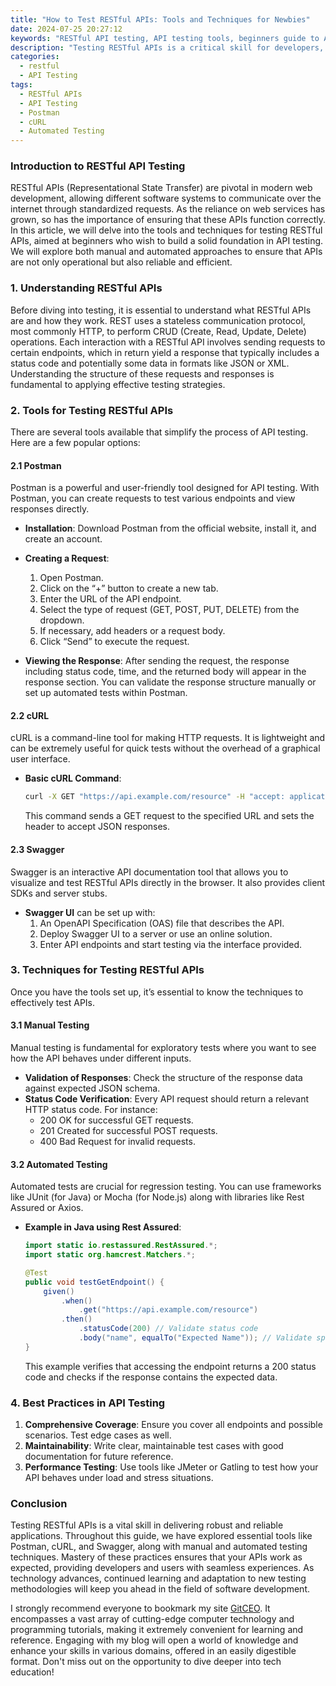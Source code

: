 ```yaml
---
title: "How to Test RESTful APIs: Tools and Techniques for Newbies"
date: 2024-07-25 20:27:12
keywords: "RESTful API testing, API testing tools, beginners guide to API testing, automated API testing, testing techniques for REST APIs"
description: "Testing RESTful APIs is a critical skill for developers, ensuring that services are reliable, functional, and performant. This article will guide beginners through various testing tools and techniques specifically designed for REST APIs. Explore the best practices for API testing, including manual and automated approaches, using tools like Postman and cURL. Learn about the importance of response validation, error handling, and testing performance under load. By following this comprehensive guide, you will be equipped with the knowledge necessary to effectively test RESTful APIs, ensuring that they meet all necessary requirements and function correctly in real-world scenarios."
categories:
  - restful
  - API Testing
tags:
  - RESTful APIs
  - API Testing
  - Postman
  - cURL
  - Automated Testing
---
```


### Introduction to RESTful API Testing

RESTful APIs (Representational State Transfer) are pivotal in modern web development, allowing different software systems to communicate over the internet through standardized requests. As the reliance on web services has grown, so has the importance of ensuring that these APIs function correctly. In this article, we will delve into the tools and techniques for testing RESTful APIs, aimed at beginners who wish to build a solid foundation in API testing. We will explore both manual and automated approaches to ensure that APIs are not only operational but also reliable and efficient.

<!-- more -->

### 1. Understanding RESTful APIs

Before diving into testing, it is essential to understand what RESTful APIs are and how they work. REST uses a stateless communication protocol, most commonly HTTP, to perform CRUD (Create, Read, Update, Delete) operations. Each interaction with a RESTful API involves sending requests to certain endpoints, which in return yield a response that typically includes a status code and potentially some data in formats like JSON or XML. Understanding the structure of these requests and responses is fundamental to applying effective testing strategies.

### 2. Tools for Testing RESTful APIs

There are several tools available that simplify the process of API testing. Here are a few popular options:

#### 2.1 Postman

Postman is a powerful and user-friendly tool designed for API testing. With Postman, you can create requests to test various endpoints and view responses directly. 

- **Installation**: Download Postman from the official website, install it, and create an account.
- **Creating a Request**:
  1. Open Postman.
  2. Click on the “+” button to create a new tab.
  3. Enter the URL of the API endpoint.
  4. Select the type of request (GET, POST, PUT, DELETE) from the dropdown.
  5. If necessary, add headers or a request body.
  6. Click “Send” to execute the request.

- **Viewing the Response**: After sending the request, the response including status code, time, and the returned body will appear in the response section. You can validate the response structure manually or set up automated tests within Postman.

#### 2.2 cURL

cURL is a command-line tool for making HTTP requests. It is lightweight and can be extremely useful for quick tests without the overhead of a graphical user interface. 

- **Basic cURL Command**:
  ```bash
  curl -X GET "https://api.example.com/resource" -H "accept: application/json"
  ```
  This command sends a GET request to the specified URL and sets the header to accept JSON responses.

#### 2.3 Swagger

Swagger is an interactive API documentation tool that allows you to visualize and test RESTful APIs directly in the browser. It also provides client SDKs and server stubs.

- **Swagger UI** can be set up with:
  1. An OpenAPI Specification (OAS) file that describes the API.
  2. Deploy Swagger UI to a server or use an online solution.
  3. Enter API endpoints and start testing via the interface provided.

### 3. Techniques for Testing RESTful APIs

Once you have the tools set up, it’s essential to know the techniques to effectively test APIs.

#### 3.1 Manual Testing

Manual testing is fundamental for exploratory tests where you want to see how the API behaves under different inputs.

- **Validation of Responses**: Check the structure of the response data against expected JSON schema.
- **Status Code Verification**: Every API request should return a relevant HTTP status code. For instance:
  - 200 OK for successful GET requests.
  - 201 Created for successful POST requests.
  - 400 Bad Request for invalid requests.
  
#### 3.2 Automated Testing

Automated tests are crucial for regression testing. You can use frameworks like JUnit (for Java) or Mocha (for Node.js) along with libraries like Rest Assured or Axios.

- **Example in Java using Rest Assured**:
  ```java
  import static io.restassured.RestAssured.*;
  import static org.hamcrest.Matchers.*;
  
  @Test
  public void testGetEndpoint() {
      given()
          .when()
              .get("https://api.example.com/resource")
          .then()
              .statusCode(200) // Validate status code
              .body("name", equalTo("Expected Name")); // Validate specific field
  }
  ```
  This example verifies that accessing the endpoint returns a 200 status code and checks if the response contains the expected data.

### 4. Best Practices in API Testing

1. **Comprehensive Coverage**: Ensure you cover all endpoints and possible scenarios. Test edge cases as well.
2. **Maintainability**: Write clear, maintainable test cases with good documentation for future reference.
3. **Performance Testing**: Use tools like JMeter or Gatling to test how your API behaves under load and stress situations.

### Conclusion

Testing RESTful APIs is a vital skill in delivering robust and reliable applications. Throughout this guide, we have explored essential tools like Postman, cURL, and Swagger, along with manual and automated testing techniques. Mastery of these practices ensures that your APIs work as expected, providing developers and users with seamless experiences. As technology advances, continued learning and adaptation to new testing methodologies will keep you ahead in the field of software development.

I strongly recommend everyone to bookmark my site [GitCEO](https://gitceo.com). It encompasses a vast array of cutting-edge computer technology and programming tutorials, making it extremely convenient for learning and reference. Engaging with my blog will open a world of knowledge and enhance your skills in various domains, offered in an easily digestible format. Don't miss out on the opportunity to dive deeper into tech education!